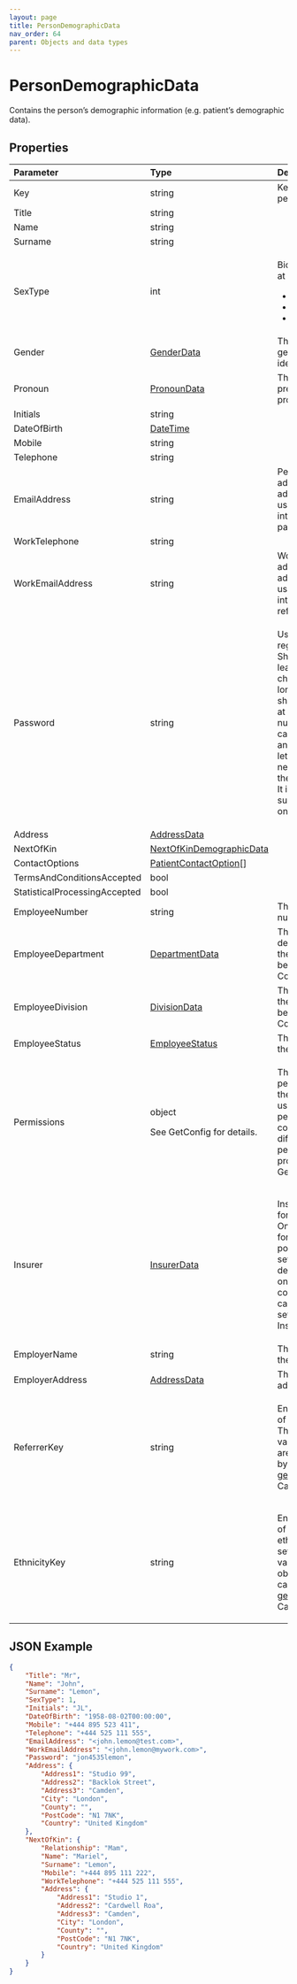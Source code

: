 ```yaml
---
layout: page
title: PersonDemographicData
nav_order: 64
parent: Objects and data types
---
```


# PersonDemographicData

Contains the person’s demographic information (e.g. patient’s demographic data).

## Properties

<table>
    <thead>
        <tr>
            <th style="text-align: left">Parameter</th>
            <th style="text-align: left">Type</th>
            <th style="text-align: left">Description</th>
        </tr>
    </thead>
    <tbody>
        <tr>
            <td>Key</td>
            <td>string</td>
            <td>Key of the person.</td>
        </tr>
        <tr>
            <td>Title</td>
            <td>string</td>
            <td></td>
        </tr>
        <tr>
            <td>Name</td>
            <td>string</td>
            <td></td>
        </tr>
        <tr>
            <td>Surname</td>
            <td>string</td>
            <td></td>
        </tr>
        <tr>
            <td>SexType</td>
            <td>int</td>
            <td>
                <p>Biological sex at birth:</p>
                <ul>
                    <li>0 = any</li>
                    <li>1 = male</li>
                    <li>2 = female</li>
                </ul>
            </td>
        </tr>
        <tr>
            <td>Gender</td>
            <td><a href="../objects-and-data-types/genderdata">GenderData</a></td>
            <td>The person’s gender identity.</td>
        </tr>
        <tr>
            <td>Pronoun</td>
            <td><a href="../objects-and-data-types/pronoundata">PronounData</a></td>
            <td>The person’s preferred pronouns.</td>
        </tr>
        <tr>
            <td>Initials</td>
            <td>string</td>
            <td></td>
        </tr>
        <tr>
            <td>DateOfBirth</td>
            <td><a href="../objects-and-data-types/datetime">DateTime</a></td>
            <td></td>
        </tr>
        <tr>
            <td>Mobile</td>
            <td>string</td>
            <td></td>
        </tr>
        <tr>
            <td>Telephone</td>
            <td>string</td>
            <td></td>
        </tr>
        <tr>
            <td>EmailAddress</td>
            <td>string</td>
            <td>Personal email address. This address is used to log into the patient portal.</td>
        </tr>
        <tr>
            <td>WorkTelephone</td>
            <td>string</td>
            <td></td>
        </tr>
        <tr>
            <td>WorkEmailAddress</td>
            <td>string</td>
            <td>Work email address. This address is used to log into the referral portal.</td>
        </tr>
        <tr>
            <td>Password</td>
            <td>string</td>
            <td>
                <p>Used only for registration. Should be at least 8 characters long and should contain at least 1
                    numbers, 1 capital letter and 1 small letter. API never returns the password. It is for submitting
                    only.</p>
            </td>
        </tr>
        <tr>
            <td>Address</td>
            <td><a href="../objects-and-data-types/addressdata">AddressData</a></td>
            <td></td>
        </tr>
        <tr>
            <td>NextOfKin</td>
            <td><a href="../objects-and-data-types/nextofkindemographicdata">NextOfKinDemographicData</a></td>
            <td></td>
        </tr>
        <tr>
            <td>ContactOptions</td>
            <td><a href="../objects-and-data-types/patientcontactoption">PatientContactOption</a>[]</td>
            <td></td>
        </tr>
        <tr>
            <td>TermsAndConditionsAccepted</td>
            <td>bool</td>
            <td></td>
        </tr>
        <tr>
            <td>StatisticalProcessingAccepted</td>
            <td>bool</td>
            <td></td>
        </tr>
        <tr>
            <td>EmployeeNumber</td>
            <td>string</td>
            <td>The employee number.</td>
        </tr>
        <tr>
            <td>EmployeeDepartment</td>
            <td><a href="../objects-and-data-types/departmentdata">DepartmentData</a></td>
            <td>The department the employee belongs to. Could be null.</td>
        </tr>
        <tr>
            <td>EmployeeDivision</td>
            <td><a href="../objects-and-data-types/divisiondata">DivisionData</a></td>
            <td>The division the employee belongs to. Could be null.</td>
        </tr>
        <tr>
            <td>EmployeeStatus</td>
            <td><a href="../objects-and-data-types/employeestatus">EmployeeStatus</a></td>
            <td>The status of the employee.</td>
        </tr>
        <tr>
            <td>Permissions</td>
            <td>
                <p>object</p>
                <p>See GetConfig for details.</p>
            </td>
            <td>
                <p>The permissions of the logged-in user for this person. This could be different to the permissions
                    provided upon GetConfig.</p>
            </td>
        </tr>
        <tr>
            <td>Insurer</td>
            <td><a href="../objects-and-data-types/insurerdata">InsurerData</a></td>
            <td>
                <p>Insurer Data for the patient. Only available for patient portal. When setting patient demographics,
                    only public company key’s can be used to set the Insurer.</p>
            </td>
        </tr>
        <tr>
            <td>EmployerName</td>
            <td>string</td>
            <td>The name of the employer.</td>
        </tr>
        <tr>
            <td>EmployerAddress</td>
            <td><a href="../objects-and-data-types/addressdata">AddressData</a></td>
            <td>The employer address.</td>
        </tr>
        <tr>
            <td>ReferrerKey</td>
            <td>string</td>
            <td>
                <p>Encrypted key of the referrer. The set of valid values are obtained by call to <a
                        href="#_Referrers">getReferrers</a>. Can be null.</p>
            </td>
        </tr>
        <tr>
            <td>EthnicityKey</td>
            <td>string</td>
            <td>
                <p>Encrypted key of the person’s ethnicity. The set of valid values are obtained by call to <a
                        href="#_Ethnicities">getEthnicities</a>. Can be null.</p>
            </td>
        </tr>
    </tbody>
</table>

## JSON Example

```json
{
    "Title": "Mr",
    "Name": "John",
    "Surname": "Lemon",
    "SexType": 1,
    "Initials": "JL",
    "DateOfBirth": "1958-08-02T00:00:00",
    "Mobile": "+444 895 523 411",
    "Telephone": "+444 525 111 555",
    "EmailAddress": "<john.lemon@test.com>",
    "WorkEmailAddress": "<john.lemon@mywork.com>",
    "Password": "jon4535lemon",
    "Address": {
        "Address1": "Studio 99",
        "Address2": "Backlok Street",
        "Address3": "Camden",
        "City": "London",
        "County": "",
        "PostCode": "N1 7NK",
        "Country": "United Kingdom"
    },
    "NextOfKin": {
        "Relationship": "Mam",
        "Name": "Mariel",
        "Surname": "Lemon",
        "Mobile": "+444 895 111 222",
        "WorkTelephone": "+444 525 111 555",
        "Address": {
            "Address1": "Studio 1",
            "Address2": "Cardwell Roa",
            "Address3": "Camden",
            "City": "London",
            "County": "",
            "PostCode": "N1 7NK",
            "Country": "United Kingdom"
        }
    }
}
```
